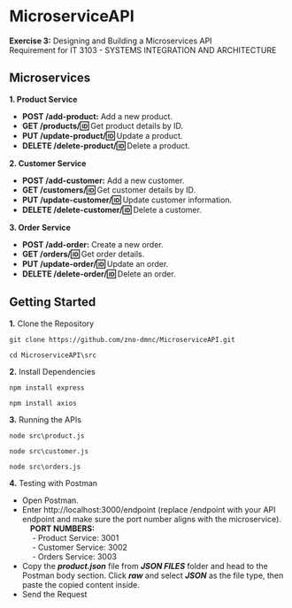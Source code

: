 ﻿# MicroserviceAPI
**Exercise 3:** Designing and Building a Microservices API  
Requirement for IT 3103 - SYSTEMS INTEGRATION AND ARCHITECTURE

## Microservices
**1. Product Service**  
 * **POST /add-product:** Add a new product.    
 * **GET /products/:id:** Get product details by ID.    
 * **PUT /update-product/:id:** Update a product.    
 * **DELETE /delete-product/:id:** Delete a product.
  
**2. Customer Service**  
 * **POST /add-customer:** Add a new customer.  
 * **GET /customers/:id:** Get customer details by ID.  
 * **PUT /update-customer/:id:** Update customer information.  
 * **DELETE /delete-customer/:id:** Delete a customer.

**3. Order Service**
 * **POST /add-order:** Create a new order.
 * **GET /orders/:id:** Get order details.
 * **PUT /update-order/:id:** Update an order.
 * **DELETE /delete-order/:id:** Delete an order.

## Getting Started
**1.** Clone the Repository  
```
git clone https://github.com/zno-dmnc/MicroserviceAPI.git
```
```
cd MicroserviceAPI\src
```

**2.** Install Dependencies  
```
npm install express
```
```
npm install axios
```
**3.** Running the APIs  
```
node src\product.js
```
```
node src\customer.js
```
```
node src\orders.js
```

**4.** Testing with Postman  
 * Open Postman.
 * Enter http://localhost:3000/endpoint (replace /endpoint with your API endpoint and make sure the port number aligns with the microservice).  
   &emsp;**PORT NUMBERS:**  
   &emsp; - Product Service: 3001  
   &emsp; - Customer Service: 3002  
   &emsp; - Orders Service: 3003
 * Copy the __*product.json*__ file from __*JSON FILES*__ folder and head to the Postman body section.  Click __*raw*__ and select __*JSON*__ as the file type, then paste the copied content inside.
 * Send the Request
